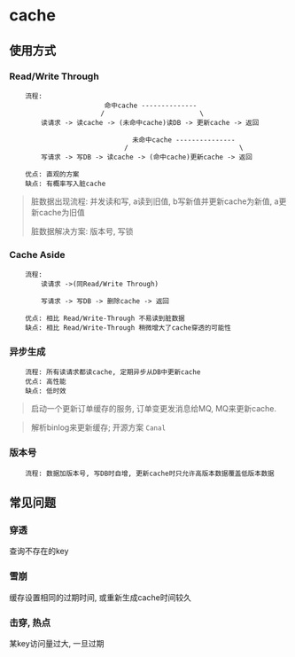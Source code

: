 # cache

## 使用方式

### Read/Write Through

        流程: 
                            命中cache --------------
                           /                        \
            读请求 -> 读cache -> (未命中cache)读DB -> 更新cache -> 返回

                                   未命中cache ---------------
                                 /                            \
            写请求 -> 写DB -> 读cache -> (命中cache)更新cache -> 返回

        优点: 直观的方案
        缺点: 有概率写入脏cache

> 脏数据出现流程: 并发读和写, a读到旧值, b写新值并更新cache为新值, a更新cache为旧值
>
> 脏数据解决方案: 版本号, 写锁

### Cache Aside

        流程:
            读请求 ->(同Read/Write Through)

            写请求 -> 写DB -> 删除cache -> 返回

        优点: 相比 Read/Write-Through 不易读到脏数据
        缺点: 相比 Read/Write-Through 稍微增大了cache穿透的可能性

### 异步生成

        流程: 所有读请求都读cache, 定期异步从DB中更新cache
        优点: 高性能
        缺点: 低时效

> 启动一个更新订单缓存的服务, 订单变更发消息给MQ, MQ来更新cache.

> 解析binlog来更新缓存; 开源方案 `Canal`

### 版本号

        流程: 数据加版本号, 写DB时自增, 更新cache时只允许高版本数据覆盖低版本数据

## 常见问题

### 穿透

查询不存在的key

### 雪崩

缓存设置相同的过期时间, 或重新生成cache时间较久

### 击穿, 热点

某key访问量过大, 一旦过期

